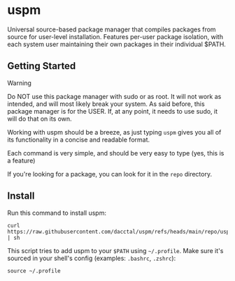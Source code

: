 # uspm
Universal source-based package manager that compiles packages from source for user-level installation. Features per-user package isolation, with each system user maintaining their own packages in their individual $PATH.
## Getting Started
> [!WARNING]
> Do NOT use this package manager with sudo or as root. It will not work as intended, and will most likely break your system. As said before, this package manager is for the USER. If, at any point, it needs to use sudo, it will do that on its own.

Working with uspm should be a breeze, as just typing `uspm` gives you all of its functionality in a concise and readable format.

Each command is very simple, and should be very easy to type (yes, this is a feature)

If you're looking for a package, you can look for it in the `repo` directory.
## Install
Run this command to install uspm:
```
curl https://raw.githubusercontent.com/dacctal/uspm/refs/heads/main/repo/uspm/install.sh | sh
```

This script tries to add uspm to your `$PATH` using `~/.profile`. Make sure it's sourced in your shell's config (examples: `.bashrc`, `.zshrc`):
```
source ~/.profile
```
